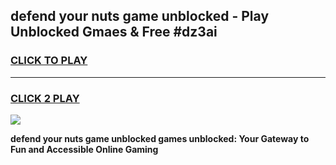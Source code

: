 
## defend your nuts game unblocked - Play Unblocked Gmaes & Free #dz3ai
<h3>
<a href="https://news.freeplayer.one?title=defend_your_nuts_game_unblocked&ref=03M">CLICK TO PLAY</a></h3>
<hr>

<h3>
<a href="https://news.freeplayer.one?title=defend_your_nuts_game_unblocked&ref=03M">CLICK 2 PLAY</a>
  
</h3>

<a href="https://news.freeplayer.one?title=defend_your_nuts_game_unblocked&ref=03M"><img src="https://clearcache.store/games.png"></a>


**defend your nuts game unblocked games unblocked: Your Gateway to Fun and Accessible Online Gaming**
